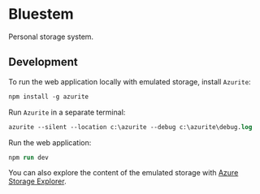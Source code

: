# Bluestem

Personal storage system.

## Development

To run the web application locally with emulated storage, install `Azurite`:

```ps
npm install -g azurite
```

Run `Azurite` in a separate terminal:

```ps
azurite --silent --location c:\azurite --debug c:\azurite\debug.log
```

Run the web application:

```ps
npm run dev
```

You can also explore the content of the emulated storage with [Azure Storage Explorer](https://azure.microsoft.com/en-us/features/storage-explorer/#overview).
